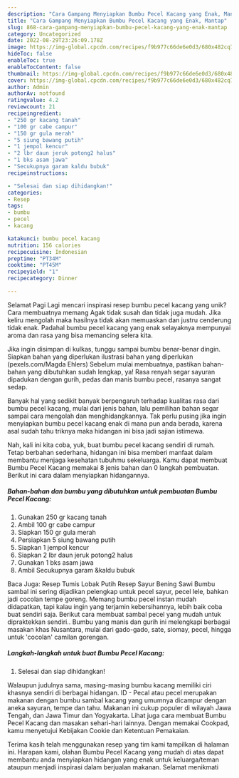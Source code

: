 ```yaml
---
description: "Cara Gampang Menyiapkan Bumbu Pecel Kacang yang Enak, Mantap"
title: "Cara Gampang Menyiapkan Bumbu Pecel Kacang yang Enak, Mantap"
slug: 868-cara-gampang-menyiapkan-bumbu-pecel-kacang-yang-enak-mantap
category: Uncategorized
date: 2022-08-29T23:26:09.178Z
image: https://img-global.cpcdn.com/recipes/f9b977c66de6e0d3/680x482cq70/bumbu-pecel-kacang-foto-resep-utama.jpg
hideToc: false
enableToc: true
enableTocContent: false
thumbnail: https://img-global.cpcdn.com/recipes/f9b977c66de6e0d3/680x482cq70/bumbu-pecel-kacang-foto-resep-utama.jpg
cover: https://img-global.cpcdn.com/recipes/f9b977c66de6e0d3/680x482cq70/bumbu-pecel-kacang-foto-resep-utama.jpg
author: Admin
authorAv: notfound
ratingvalue: 4.2
reviewcount: 21
recipeingredient:
- "250 gr kacang tanah"
- "100 gr cabe campur"
- "150 gr gula merah"
- "5 siung bawang putih"
- "1 jempol kencur"
- "2 lbr daun jeruk potong2 halus"
- "1 bks asam jawa"
- "Secukupnya garam kaldu bubuk"
recipeinstructions:

- "Selesai dan siap dihidangkan!"
categories:
- Resep
tags:
- bumbu
- pecel
- kacang

katakunci: bumbu pecel kacang 
nutrition: 156 calories
recipecuisine: Indonesian
preptime: "PT34M"
cooktime: "PT45M"
recipeyield: "1"
recipecategory: Dinner

---
```



Selamat Pagi Lagi mencari inspirasi resep bumbu pecel kacang yang unik? Cara membuatnya memang Agak tidak susah dan tidak juga mudah. Jika keliru mengolah maka hasilnya tidak akan memuaskan dan justru cenderung tidak enak. Padahal bumbu pecel kacang yang enak selayaknya mempunyai aroma dan rasa yang bisa memancing selera kita.


Jika ingin disimpan di kulkas, tunggu sampai bumbu benar-benar dingin. Siapkan bahan yang diperlukan ilustrasi bahan yang diperlukan (pexels.com/Magda Ehlers) Sebelum mulai membuatnya, pastikan bahan-bahan yang dibutuhkan sudah lengkap, ya! Rasa renyah segar sayuran dipadukan dengan gurih, pedas dan manis bumbu pecel, rasanya sangat sedap.

Banyak hal yang sedikit banyak berpengaruh terhadap kualitas rasa dari bumbu pecel kacang, mulai dari jenis bahan, lalu pemilihan bahan segar sampai cara mengolah dan menghidangkannya. Tak perlu pusing jika ingin menyiapkan bumbu pecel kacang enak di mana pun anda berada, karena asal sudah tahu triknya maka hidangan ini bisa jadi sajian istimewa.


Nah, kali ini kita coba, yuk, buat bumbu pecel kacang sendiri di rumah. Tetap berbahan sederhana, hidangan ini bisa memberi manfaat dalam membantu menjaga kesehatan tubuhmu sekeluarga. Kamu dapat membuat Bumbu Pecel Kacang memakai 8 jenis bahan dan 0 langkah pembuatan. Berikut ini cara dalam menyiapkan hidangannya.

<!--inarticleads1-->

##### Bahan-bahan dan bumbu yang dibutuhkan untuk pembuatan Bumbu Pecel Kacang:

1. Gunakan 250 gr kacang tanah
1. Ambil 100 gr cabe campur
1. Siapkan 150 gr gula merah
1. Persiapkan 5 siung bawang putih
1. Siapkan 1 jempol kencur
1. Siapkan 2 lbr daun jeruk potong2 halus
1. Gunakan 1 bks asam jawa
1. Ambil Secukupnya garam &amp;kaldu bubuk


Baca Juga: Resep Tumis Lobak Putih Resep Sayur Bening Sawi Bumbu sambal ini sering dijadikan pelengkap untuk pecel sayur, pecel lele, bahkan jadi cocolan tempe goreng. Memang bumbu pecel instan mudah didapatkan, tapi kalau ingin yang terjamin kebersihannya, lebih baik coba buat sendiri saja. Berikut cara membuat sambal pecel yang mudah untuk dipraktekkan sendiri.. Bumbu yang manis dan gurih ini melengkapi berbagai masakan khas Nusantara, mulai dari gado-gado, sate, siomay, pecel, hingga untuk &#39;cocolan&#39; camilan gorengan. 

<!--inarticleads2-->

##### Langkah-langkah untuk buat Bumbu Pecel Kacang:


1. Selesai dan siap dihidangkan!

Walaupun judulnya sama, masing-masing bumbu kacang memiliki ciri khasnya sendiri di berbagai hidangan. ID - Pecal atau pecel merupakan makanan dengan bumbu sambal kacang yang umumnya dicampur dengan aneka sayuran, tempe dan tahu. Makanan ini cukup populer di wilayah Jawa Tengah, dan Jawa Timur dan Yogyakarta. Lihat juga cara membuat Bumbu Pecel Kacang dan masakan sehari-hari lainnya. Dengan memakai Cookpad, kamu menyetujui Kebijakan Cookie dan Ketentuan Pemakaian. 

Terima kasih telah menggunakan resep yang tim kami tampilkan di halaman ini. Harapan kami, olahan Bumbu Pecel Kacang yang mudah di atas dapat membantu anda menyiapkan hidangan yang enak untuk keluarga/teman ataupun menjadi inspirasi dalam berjualan makanan. Selamat menikmati
